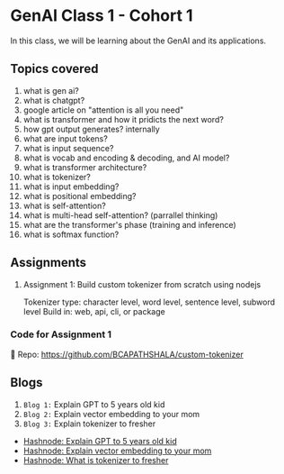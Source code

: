 # GenAI Class 1 - Cohort 1

In this class, we will be learning about the GenAI and its applications.

## Topics covered

1. what is gen ai?
2. what is chatgpt?
3. google article on "attention is all you need"
4. what is transformer and how it pridicts the next word?
5. how gpt output generates? internally
6. what are input tokens?
7. what is input sequence?
8. what is vocab and encoding & decoding, and AI model?
9. what is transformer architecture?
10. what is tokenizer?
11. what is input embedding?
12. what is positional embedding?
13. what is self-attention?
14. what is multi-head self-attention? (parrallel thinking)
15. what are the transformer's phase (training and inference)
16. what is softmax function?

## Assignments

1. Assignment 1: Build custom tokenizer from scratch using nodejs

   Tokenizer type: character level, word level, sentence level, subword level
   Build in: web, api, cli, or package

### Code for Assignment 1

📂 Repo: https://github.com/BCAPATHSHALA/custom-tokenizer

## Blogs

1. `Blog 1:` Explain GPT to 5 years old kid
2. `Blog 2:` Explain vector embedding to your mom
3. `Blog 3:` Explain tokenizer to fresher

- [Hashnode: Explain GPT to 5 years old kid](https://bcapathshala.hashnode.dev/explain-gpt-simply-for-kids)
- [Hashnode: Explain vector embedding to your mom](https://bcapathshala.hashnode.dev/explain-vector-embeddings-to-your-mom)
- [Hashnode: What is tokenizer to fresher](https://bcapathshala.hashnode.dev/what-is-tokenizer-explain-tokenization)
